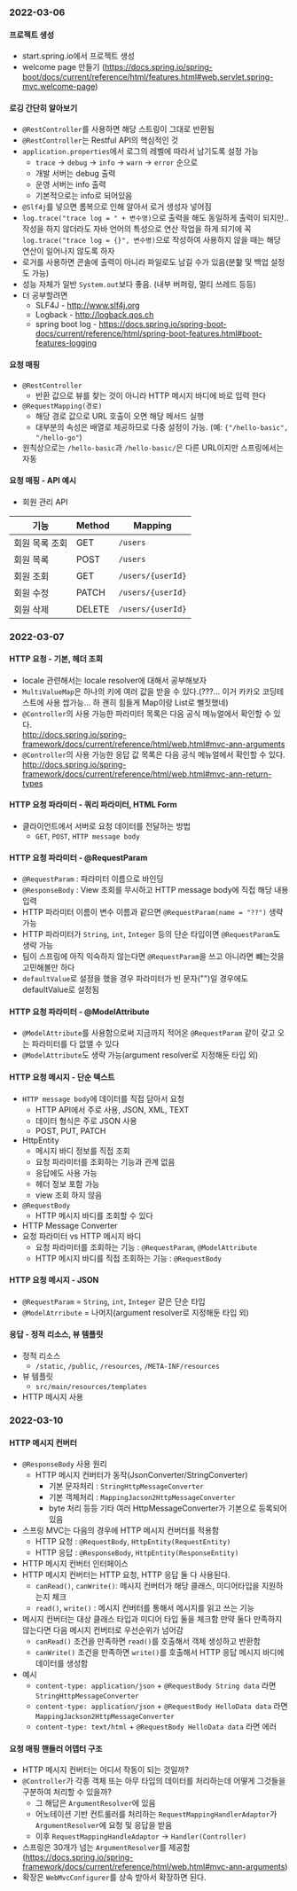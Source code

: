 ### 2022-03-06
#### 프로젝트 생성
- start.spring.io에서 프로젝트 생성
- welcome page 만들기 (https://docs.spring.io/spring-boot/docs/current/reference/html/features.html#web.servlet.spring-mvc.welcome-page)

#### 로깅 간단히 알아보기
- `@RestController`를 사용하면 해당 스트링이 그대로 반환됨
- `@RestController`는 Restful API의 핵심적인 것
- `application.properties`에서 로그의 레벨에 따라서 남기도록 설정 가능
  - `trace` -> `debug` -> `info` -> `warn` -> `error` 순으로
  - 개발 서버는 debug 출력
  - 운영 서버는 info 출력
  - 기본적으로는 info로 되어있음
- `@Slf4j`를 넣으면 롬복으로 인해 알아서 로거 생성자 넣어짐
- `log.trace("trace log = " + 변수명)`으로 출력을 해도 동일하게 출력이 되지만.. 작성을 하지 않더라도 자바 언어의 특성으로 연산 작업을 하게 되기에 꼭 `log.trace("trace log = {}", 변수명)`으로 작성하여 사용하지 않을 때는 해당 연산이 일어나지 않도록 하자
- 로거를 사용하면 콘솔에 출력이 아니라 파일로도 남길 수가 있음(분핢 및 백업 설정도 가능)
- 성능 자체가 일반 `System.out`보다 좋음. (내부 버퍼링, 멀티 쓰레드 등등)
- 더 공부할려면
  - SLF4J - http://www.slf4j.org
  - Logback - http://logback.qos.ch
  - spring boot log - https://docs.spring.io/spring-boot-docs/current/reference/html/spring-boot-features.html#boot-features-logging

#### 요청 매핑
- `@RestController`
  - 반환 값으로 뷰를 찾는 것이 아니라 HTTP 메시지 바디에 바로 입력 한다
- `@RequestMapping(경로)`
  - 해당 경로 값으로 URL 호출이 오면 해당 메서드 실행
  - 대부분의 속성은 배열로 제공하므로 다중 설정이 가능. (예: `{"/hello-basic", "/hello-go"`)
- 원칙상으로는 `/hello-basic`과 `/hello-basic/`은 다른 URL이지만 스프링에서는 자동

#### 요청 매핑 - API 예시
- 회원 관리 API

| 기능       | Method |Mapping|
|----------|--------|---|
| 회원 목록 조회 | GET    | `/users` |
| 회원 목록 | POST   | `/users` |
| 회원 조회 | GET    | `/users/{userId}` |
| 회원 수정 | PATCH  | `/users/{userId}` |
| 회원 삭제 | DELETE | `/users/{userId}` |

### 2022-03-07
#### HTTP 요청 - 기본, 헤더 조회
- locale 관련해서는 locale resolver에 대해서 공부해보자
- `MultiValueMap`은 하나의 키에 여러 값을 받을 수 있다.(???... 이거 카카오 코딩테스트에 사용 쌉가능... 하 괜히 힘들게 Map이랑 List로 뻘짓했네)
- `@Controller`의 사용 가능한 파라미터 목록은 다음 공식 메뉴얼에서 확인할 수 있다.  
    http://docs.spring.io/spring-framework/docs/current/reference/html/web.html#mvc-ann-arguments
- `@Controller`의 사용 가능한 응답 값 목록은 다음 공식 메뉴얼에서 확인할 수 있다.  
    http://docs.spring.io/spring-framework/docs/current/reference/html/web.html#mvc-ann-return-types

#### HTTP 요청 파라미터 - 쿼리 파라미터, HTML Form
- 클라이언트에서 서버로 요청 데이터를 전달하는 방법
  - `GET`, `POST`, `HTTP message body`

#### HTTP 요청 파라미터 - @RequestParam
- `@RequestParam` : 파라미터 이름으로 바인딩
- `@ResponseBody` : View 조회를 무시하고 HTTP message body에 직접 해당 내용 입력
- HTTP 파라미터 이름이 변수 이름과 같으면 `@RequestParam(name = "??")` 생략 가능
- HTTP 파라미터가 `String`, `int`, `Integer` 등의 단순 타입이면 `@RequestParam`도 생략 가능
- 팀이 스프링에 아직 익숙하지 않는다면 `@RequestParam`을 쓰고 아니라면 뺴는것을 고민해볼만 하다
- `defaultValue`로 설정을 했을 경우 파라미터가 빈 문자("")일 경우에도 defaultValue로 설정됨

#### HTTP 요청 파라미터 - @ModelAttribute
- `@ModelAttribute`를 사용함으로써 지금까지 적어온 `@RequestParam` 같이 갖고 오는 파라미터를 다 없앨 수 있다
- `@ModelAttribute`도 생략 가능(argument resolver로 지정해둔 타입 외)


#### HTTP 요청 메시지 - 단순 텍스트
- `HTTP message body`에 데이터를 직접 담아서 요청
  - HTTP API에서 주로 사용, JSON, XML, TEXT
  - 데이터 형식은 주로 JSON 사용
  - POST, PUT, PATCH
- HttpEntity
  - 메시지 바디 정보를 직접 조회
  - 요청 파라미터를 조회하는 기능과 관계 없음
  - 응답에도 사용 가능
  - 헤더 정보 포함 가능
  - view 조회 하지 않음
- `@RequestBody`
  - HTTP 메시지 바디를 조회할 수 있다
- HTTP Message Converter
- 요청 파라미터 vs HTTP 메시지 바디
  - 요청 파라미터를 조회하는 기능 : `@RequestParam`, `@ModelAttribute`
  - HTTP 메시지 바디를 직접 조회하는 기능 : `@RequestBody`

#### HTTP 요청 메시지 - JSON
- `@RequestParam` = `String`, `int`, `Integer` 같은 단순 타입
- `@ModelAtrribute` = 나머지(argument resolver로 지정해둔 타입 외)

#### 응답 - 정적 리소스, 뷰 템플릿
- 정적 리소스
  - `/static`, `/public`, `/resources`, `/META-INF/resources`
- 뷰 템플릿
  - `src/main/resources/templates`
- HTTP 메시지 사용

### 2022-03-10

#### HTTP 메시지 컨버터
- `@ResponseBody` 사용 원리
  - HTTP 메시지 컨버터가 동작(JsonConverter/StringConverter)
    - 기본 문자처리 : `StringHttpMessageConverter`
    - 기본 객체처리 : `MappingJacson2HttpMessageConverter`
    - byte 처리 등등 기타 여러 HttpMessageConverter가 기본으로 등록되어 있음
- 스프링 MVC는 다음의 경우에 HTTP 메시지 컨버터를 적용함
  - HTTP 요청 : `@RequestBody`, `HttpEntity(RequestEntity)`
  - HTTP 응답 : `@ResponseBody`, `HttpEntity(ResponseEntity)`
- HTTP 메시지 컨버터 인터페이스
- HTTP 메시지 컨버터는 HTTP 요청, HTTP 응답 둘 다 사용된다.
  - `canRead()`, `canWrite()`: 메시지 컨버터가 해당 클래스, 미디어타입을 지원하는지 체크
  - `read()`, `write()` : 메시지 컨버터를 통해서 메시지를 읽고 쓰는 기능
- 메시지 컨버터는 대상 클래스 타입과 미디어 타입 둘을 체크함 만약 둘다 만족하지 않는다면 다음 메시지 컨버터로 우선순위가 넘어감
  - `canRead()` 조건을 만족하면 `read()`를 호출해서 객체 생성하고 반환함
  - `canWrite()` 조건을 만족하면 `write()`를 호출해서 HTTP 응답 메시지 바디에 데이터를 생성함
- 예시
  - `content-type: application/json` + `@RequestBody String data` 라면 `StringHttpMessageConverter`
  - `content-type: application/json` + `@RequestBody HelloData data` 라면 `MappingJackson2HttpMessageConverter`
  - `content-type: text/html` + `@RequestBody HelloData data` 라면 에러

#### 요청 매핑 핸들러 어뎁터 구조
- HTTP 메시지 컨버터는 어디서 작동이 되는 것일까?
- `@Controller`가 각종 객체 또는 아무 타입의 데이터를 처리하는데 어떻게 그것들을 구분하여 처리할 수 있을까?
  - 그 해답은 `ArgumentResolver`에 있음
  - 어노테이션 기반 컨트롤러를 처리하는 `RequestMappingHandlerAdaptor`가 `ArgumentResolver`에 요청 및 응답을 받음
  - 이후 `RequestMappingHandleAdaptor` -> `Handler(Controller)`
- 스프링은 30개가 넘는 `ArgumentResolver`를 제공함(https://docs.spring.io/spring-framework/docs/current/reference/html/web.html#mvc-ann-arguments)
- 확장은 `WebMvcConfigurer`를 상속 받아서 확장하면 된다.